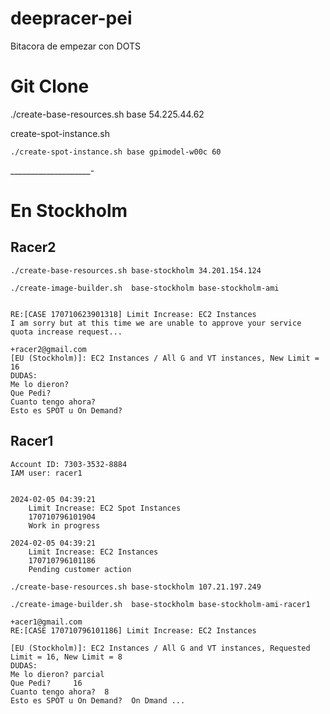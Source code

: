 # deepracer-pei
Bitacora de empezar con DOTS

# Git Clone

./create-base-resources.sh base 54.225.44.62


create-spot-instance.sh


`./create-spot-instance.sh base gpimodel-w00c 60`

____________________-

# En Stockholm

## Racer2
    ./create-base-resources.sh base-stockholm 34.201.154.124

    ./create-image-builder.sh  base-stockholm base-stockholm-ami


    RE:[CASE 170710623901318] Limit Increase: EC2 Instances
    I am sorry but at this time we are unable to approve your service quota increase request...

    +racer2@gmail.com
    [EU (Stockholm)]: EC2 Instances / All G and VT instances, New Limit = 16
    DUDAS:
    Me lo dieron?
    Que Pedi?
    Cuanto tengo ahora?
    Esto es SPOT u On Demand?

## Racer1

    Account ID: 7303-3532-8884
    IAM user: racer1


    2024-02-05 04:39:21	
        Limit Increase: EC2 Spot Instances	
        170710796101904	
        Work in progress

    2024-02-05 04:39:21	
        Limit Increase: EC2 Instances	
        170710796101186	
        Pending customer action

    ./create-base-resources.sh base-stockholm 107.21.197.249

    ./create-image-builder.sh  base-stockholm base-stockholm-ami-racer1

    +acer1@gmail.com
    RE:[CASE 170710796101186] Limit Increase: EC2 Instances

    [EU (Stockholm)]: EC2 Instances / All G and VT instances, Requested Limit = 16, New Limit = 8
    DUDAS:
    Me lo dieron? parcial
    Que Pedi?     16 
    Cuanto tengo ahora?  8
    Esto es SPOT u On Demand?  On Dmand ...


